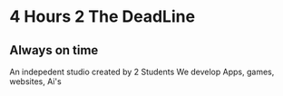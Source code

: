 # 4 Hours 2 The DeadLine
## Always on time
An indepedent studio created by 2 Students
We develop Apps, games, websites, Ai's

